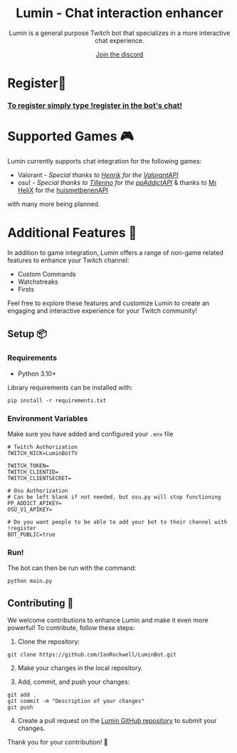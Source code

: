 <div align="center">

# Lumin - Chat interaction enhancer

Lumin is a general purpose Twitch bot that specializes in a more interactive chat experience.

[Join the discord](https://discord.gg/UzUaUkpC6g)

</div>

# Register👋

### [To register simply type !register in the bot's chat!](https://www.twitch.tv/LuminBotTV)

# Supported Games 🎮

Lumin currently supports chat integration for the following games:

- Valorant - *Special thanks to [Henrik](https://github.com/Henrik-3) for the [ValorantAPI](https://github.com/Henrik-3/unofficial-valorant-api)*
- osu! - *Special thanks to [Tillerino](https://github.com/Tillerino) for the [ppAddictAPI](https://tillerino.github.io/Tillerinobot/swagger/)* & thanks to [Mr HeliX](https://discord.gg/U3fZVX2B) for the [huismetbenenAPI](https://pp.huismetbenen.nl/)

with many more being planned.

# Additional Features 📙

In addition to game integration, Lumin offers a range of non-game related features to enhance your Twitch channel:

- Custom Commands
- Watchstreaks
- Firsts

Feel free to explore these features and customize Lumin to create an engaging and interactive experience for your Twitch community!

## Setup 📦

### Requirements

- Python 3.10+

Library requirements can be installed with:

```
pip install -r requirements.txt
```

### Environment Variables

Make sure you have added and configured your `.env` file

```
# Twitch Authorization
TWITCH_NICK=LuminBotTV

TWITCH_TOKEN=
TWITCH_CLIENTID=
TWITCH_CLIENTSECRET=

# Osu Authorization
# Can be left blank if not needed, but osu.py will stop functioning
PP_ADDICT_APIKEY=
OSU_V1_APIKEY=

# Do you want people to be able to add your bot to their channel with !register
BOT_PUBLIC=true
```

### Run!

The bot can then be run with the command:
```
python main.py
```

## Contributing 🚀

We welcome contributions to enhance Lumin and make it even more powerful! To contribute, follow these steps:

1. Clone the repository:

```
git clone https://github.com/IanRockwell/LuminBot.git
```

2. Make your changes in the local repository.

3. Add, commit, and push your changes:

```
git add .
git commit -m "Description of your changes"
git push
```

4. Create a pull request on the [Lumin GitHub repository](https://github.com/IanRockwell/LuminBot/pulls) to submit your changes.

Thank you for your contribution! 🎉
